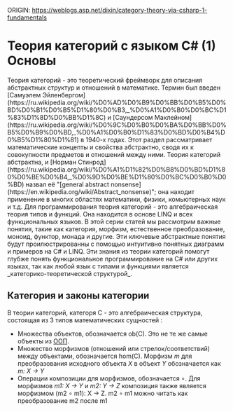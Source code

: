 ORIGIN: https://weblogs.asp.net/dixin/category-theory-via-csharp-1-fundamentals

# Теория категорий с языком C# (1) Основы
<p>
    Теория категорий - это теоретический фреймворк для описания абстрактных структур и отношений в математике. Термин был введен [Самуэлем Эйленбергом](https://ru.wikipedia.org/wiki/%D0%AD%D0%B9%D0%BB%D0%B5%D0%BD%D0%B1%D0%B5%D1%80%D0%B3,_%D0%A1%D0%B0%D0%BC%D1%83%D1%8D%D0%BB%D1%8C) и [Саундерсом Маклейном](https://ru.wikipedia.org/wiki/%D0%9C%D0%B0%D0%BA%D0%BB%D0%B5%D0%B9%D0%BD,_%D0%A1%D0%B0%D1%83%D0%BD%D0%B4%D0%B5%D1%80%D1%81) в 1940-х годах. Этот раздел рассматривает математические концепты и свойства абстрактно, сводя их к совокупности предметов и отношений между ними. Теория категорий абстрактна, и [Норман Стинрод](https://ru.wikipedia.org/wiki/%D0%A1%D1%82%D0%B8%D0%BD%D1%80%D0%BE%D0%B4,_%D0%9D%D0%BE%D1%80%D0%BC%D0%B0%D0%BD) назвал её "[general abstract nonsense](https://en.wikipedia.org/wiki/Abstract_nonsense)"; она находит применение в многих областях математики, физики, комьютерных наук и т.д. Для программирования теория категорий - это алгебраическая теория типов и функций. Она находится в основе LINQ и всех функциональных языков. В этой серии статей мы рассмотрим важные понятия, такие как категория, морфизм, естественное преобразование, моноид, функтор, монада и другие. Эти ключевые абстрактные понятия будут проилюстрированны с помощью интуитивно понятных диаграмм и примеров на C# и LINQ. Эти знания из теории категорий помогут глубже понять функциональное программирование на C# или других языках, так как любой язык с типами и функциями является _категорико-теоретической структурой_.
<p>

## Категория и законы категории
В теории категорий, категоря C - это алгебраическая структура, состоящая из 3 типов математических сущностей :
* Множества объектов, обозначается ob(C). Это не те же самые объекты из [ООП](https://ru.wikipedia.org/wiki/%D0%9E%D0%B1%D1%8A%D0%B5%D0%BA%D1%82%D0%BD%D0%BE-%D0%BE%D1%80%D0%B8%D0%B5%D0%BD%D1%82%D0%B8%D1%80%D0%BE%D0%B2%D0%B0%D0%BD%D0%BD%D0%BE%D0%B5_%D0%BF%D1%80%D0%BE%D0%B3%D1%80%D0%B0%D0%BC%D0%BC%D0%B8%D1%80%D0%BE%D0%B2%D0%B0%D0%BD%D0%B8%D0%B5).
* Множество морфизмов (отношений или стрелок/соответствий) между объектами, обозначается hom(C). Морфизм *m* для преобразования исходного объекта *X* в объект *Y* обозначается как _m: X → Y_
* Операции композиции для морфизмов, обозначается ∘. Для морфизмов _m1: X → Y_ и _m2: Y → Z_ композиция также является морфизмом (m2 ∘ m1): X → Z. m2 ∘ m1 можно читать как преобразование m2 после m1